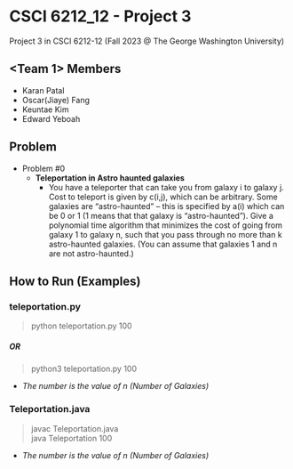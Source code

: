 # CSCI 6212_12 - Project 3
Project 3 in CSCI 6212-12 (Fall 2023 @ The George Washington University)

## <Team 1> Members
- Karan Patal
- Oscar(Jiaye) Fang
- Keuntae Kim
- Edward Yeboah

## Problem
- Problem #0
  - **Teleportation in Astro haunted galaxies**
    - You have a teleporter that can take you from galaxy i to galaxy j. Cost to teleport is given by c(i,j), which can be arbitrary. Some galaxies are “astro-haunted” – this is specified by a(i) which can be 0 or 1 (1 means that that galaxy is “astro-haunted”). Give a polynomial time algorithm that minimizes the cost of going from galaxy 1 to galaxy n, such that you pass through no more than k astro-haunted galaxies. (You can assume that galaxies 1 and n are not astro-haunted.)

## How to Run (Examples)
### teleportation.py
> python teleportation.py 100
##### ***OR***
> python3 teleportation.py 100
- *The number is the value of n (Number of Galaxies)*

### Teleportation.java
> javac Teleportation.java \
> java Teleportation 100
- *The number is the value of n (Number of Galaxies)*